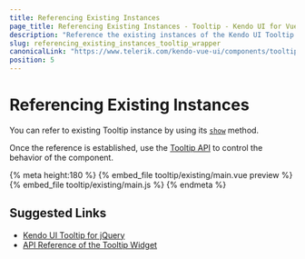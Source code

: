 ```yaml
---
title: Referencing Existing Instances
page_title: Referencing Existing Instances - Tooltip - Kendo UI for Vue
description: "Reference the existing instances of the Kendo UI Tooltip wrapper for Vue."
slug: referencing_existing_instances_tooltip_wrapper
canonicalLink: "https://www.telerik.com/kendo-vue-ui/components/tooltip/controlled-mode/"
position: 5
---
```


<div><WrapperBanner link="/kendo-vue-ui/components/tooltip/controlled-mode/"></WrapperBanner></div>    

# Referencing Existing Instances

You can refer to existing Tooltip instance by using its [`show`](https://docs.telerik.com/kendo-ui/api/javascript/ui/tooltip#methods-show) method.

Once the reference is established, use the [Tooltip API](https://docs.telerik.com/kendo-ui/api/javascript/ui/tooltip) to control the behavior of the component.

{% meta height:180 %}
{% embed_file tooltip/existing/main.vue preview %}
{% embed_file tooltip/existing/main.js %}
{% endmeta %}


## Suggested Links

* [Kendo UI Tooltip for jQuery](https://docs.telerik.com/kendo-ui/controls/layout/tooltip/overview)
* [API Reference of the Tooltip Widget](https://docs.telerik.com/kendo-ui/api/javascript/ui/tooltip)
